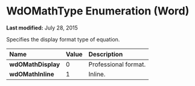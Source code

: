 
# WdOMathType Enumeration (Word)

 **Last modified:** July 28, 2015

Specifies the display format type of equation.


|**Name**|**Value**|**Description**|
|:-----|:-----|:-----|
| **wdOMathDisplay**|0|Professional format.|
| **wdOMathInline**|1|Inline.|
